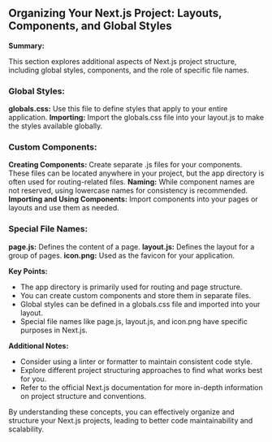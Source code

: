 ## Organizing Your Next.js Project: Layouts, Components, and Global Styles

**Summary:**

This section explores additional aspects of Next.js project structure, including global styles, components, and the role of specific file names.

### Global Styles:

**globals.css:** Use this file to define styles that apply to your entire application.
**Importing:** Import the globals.css file into your layout.js to make the styles available globally.

### Custom Components:

**Creating Components:** Create separate .js files for your components. These files can be located anywhere in your project, but the app directory is often used for routing-related files.
**Naming:** While component names are not reserved, using lowercase names for consistency is recommended.
**Importing and Using Components:** Import components into your pages or layouts and use them as needed.

### Special File Names:

**page.js:** Defines the content of a page.
**layout.js:** Defines the layout for a group of pages.
**icon.png:** Used as the favicon for your application.

**Key Points:**

- The app directory is primarily used for routing and page structure.
- You can create custom components and store them in separate files.
- Global styles can be defined in a globals.css file and imported into your layout.
- Special file names like page.js, layout.js, and icon.png have specific purposes in Next.js.

**Additional Notes:**

- Consider using a linter or formatter to maintain consistent code style.
- Explore different project structuring approaches to find what works best for you.
- Refer to the official Next.js documentation for more in-depth information on project structure and conventions.

By understanding these concepts, you can effectively organize and structure your Next.js projects, leading to better code maintainability and scalability.